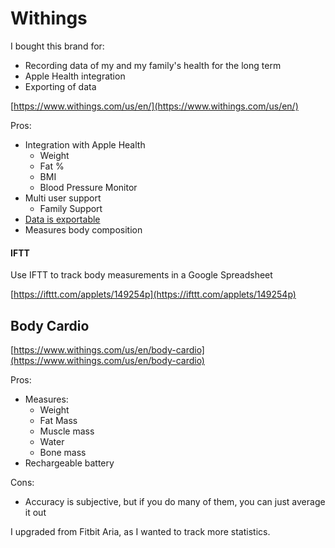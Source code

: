 # Withings

I bought this brand for:

* Recording data of my and my family's health for the long term
* Apple Health integration
* Exporting of data

[https://www.withings.com/us/en/](https://www.withings.com/us/en/)

Pros:

* Integration with Apple Health
  * Weight
  * Fat %
  * BMI
  * Blood Pressure Monitor
* Multi user support
  * Family Support
* [Data is exportable](https://support.withings.com/hc/en-us/articles/201491377-Health-Mate-Online-Dashboard-Exporting-my-data)
* Measures body composition

#### IFTT

Use IFTT to track body measurements in a Google Spreadsheet

[https://ifttt.com/applets/149254p](https://ifttt.com/applets/149254p)

## Body Cardio

[https://www.withings.com/us/en/body-cardio](https://www.withings.com/us/en/body-cardio)

Pros:

* Measures:
  * Weight
  * Fat Mass
  * Muscle mass
  * Water
  * Bone mass
* Rechargeable battery

Cons:

* Accuracy is subjective, but if you do many of them, you can just average it out

I upgraded from Fitbit Aria, as I wanted to track more statistics.

